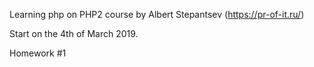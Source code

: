 Learning php on PHP2 course by Albert Stepantsev (https://pr-of-it.ru/)

Start on the 4th of March 2019. 

Homework #1